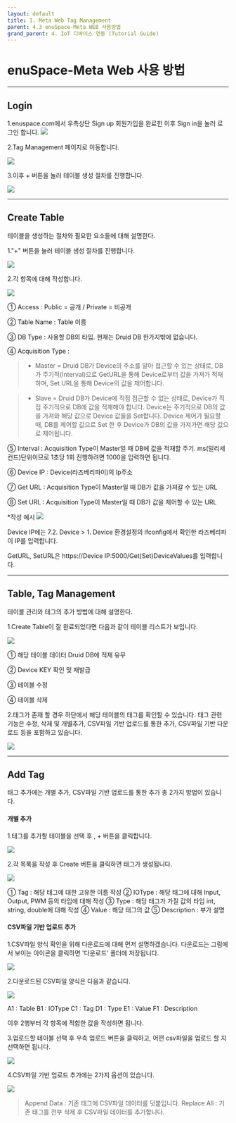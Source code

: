```yaml
---
layout: default
title: 1. Meta Web Tag Management
parent: 4.3 enuSpace-Meta WEB 사용방법
grand_parent: 4. IoT 디바이스 연동 (Tutorial Guide)
---
```


# enuSpace-Meta Web 사용 방법
<hr>

## Login

1.enuspace.com에서 우측상단 Sign up 회원가입을 완료한 이후 Sign in을 눌러 로그인 합니다.
![](./assets/1.%20enuspace%20login.png)

2.Tag Management 페이지로 이동합니다.

![](./assets/move_tag_management.png)

3.이후 + 버튼을 눌러 테이블 생성 절차를 진행합니다.

![](./assets/Tag%20Management.png)

<hr>

## Create Table
테이블을 생성하는 절차와 필요한 요소들에 대해 설명한다.

1."+" 버튼을 눌러 테이블 생성 절차를 진행합니다.

![](./assets/Tag%20Management.png)

2.각 항목에 대해 작성합니다.

![](./assets/Create_Table_1.png)

① Access : Public = 공개 / Private = 비공개

② Table Name : Table 이름

③ DB Type : 사용할 DB의 타입. 현재는 Druid DB 한가지밖에 없습니다.

④ Acquisition Type :

 > * Master = Druid DB가 Device의 주소를 알아 접근할 수 있는 상태로, DB가 주기적(Interval)으로 GetURL을 통해 Device로부터 값을 가져가 적재하며, Set URL을 통해 Device의 값을 제어합니다.

 > * Slave = Druid DB가 Device에 직접 접근할 수 없는 상태로, Device가 직접 주기적으로 DB에 값을 적재해야 합니다. Device는 주기적으로 DB의 값을 가져와 해당 값으로 Device 값들을 Set합니다. Device 제어가 필요할 때, DB를 제어할 값으로 Set 한 후 Device가 DB의 값을 가져가면 해당 값으로 제어됩니다.

⑤ Interval : Acquisition Type이 Master일 때 DB에 값을 적재할 주기. ms(밀리세컨드)단위이므로 1초당 1회 진행하려면 1000을 입력하면 됩니다.

⑥ Device IP : Device(라즈베리파이)의 Ip주소

⑦ Get URL : Acquisition Type이 Master일 때 DB가 값을 가져갈 수 있는 URL

⑧ Set URL : Acquisition Type이 Master일 때 DB가 값을 제어할 수 있는 URL

 *작성 예시
![](./assets/create_table_example.png)

Device IP에는 7.2. Device > 1. Device 환경설정의 ifconfig에서 확인한 라즈베리파이 IP를 입력합니다.

GetURL, SetURL은 https://Device IP:5000/Get(Set)DeviceValues를 입력합니다.

<hr>

## Table, Tag Management
테이블 관리와 태그의 추가 방법에 대해 설명한다.

1.Create Table이 잘 완료되었다면 다음과 같이 테이블 리스트가 보입니다.

![](./assets/7.%20Create%20Table_4.png)

① 해당 테이블 데이터 Druid DB에 적재 유무

② Device KEY 확인 및 재발급 

③ 테이블 수정

④ 테이블 삭제

2.태그가 존재 할 경우 하단에서 해당 테이블의 태그를 확인할 수 있습니다. 태그 관련 기능은 수정, 삭제 및 개별추가, CSV파일 기반 업로드를 통한 추가, CSV파일 기반 다운로드 등을 포함하고 있습니다.

![](./assets/14.%20Add_Tag_2.png)

<hr>

## Add Tag

태그 추가에는 개별 추가, CSV파일 기반 업로드를 통한 추가 총 2가지 방법이 있습니다.

#### 개별 추가

1.태그를 추가할 테이블을 선택 후 , + 버튼을 클릭합니다.

![](./assets/8.%20Create%20Tag.png)

2.각 목록을 작성 후 Create 버튼을 클릭하면 태그가 생성됩니다.

![](./assets/9.%20Create%20Tag_2.png)

① Tag : 해당 태그에 대한 고유한 이름 작성
② IOType : 해당 태그에 대해 Input, Output, PWM 등의 타입에 대해 작성
③ Type : 해당 태그가 가질 값의 타입 int, string, double에 대해 작성
④ Value : 해당 태그의 값 
⑤ Description : 부가 설명

#### CSV파일 기반 업로드 추가

1.CSV파일 양식 확인을 위해 다운로드에 대해 먼저 설명하겠습니다. 다운로드는 그림에서 보이는 아이콘을 클릭하면 '다운로드' 폴더에 저장됩니다.

![](./assets/10.%20Download%20Tag.png)

2.다운로드된 CSV파일 양식은 다음과 같습니다.

![](./assets/11.%20Download%20Tag%20Excel.png)

A1 : Table
B1 : IOType
C1 : Tag
D1 : Type
E1 : Value
F1 : Description

이후 2행부터 각 항목에 적합한 값을 작성하면 됩니다.

3.업로드할 테이블 선택 후 우측 업로드 버튼을 클릭하고, 어떤 csv파일을 업로드 할 지 선택하면 됩니다.

![](./assets/12.%20Download%20Tag_2.png)

4.CSV파일 기반 업로드 추가에는 2가지 옵션이 있습니다.

![](./assets/13.%20Add_Tag.png)

> Append Data : 기존 태그에 CSV파일 데이터를 덧붙입니다.
> Replace All : 기존 태그를 전부 삭제 후 CSV파일 데이터를 추가합니다.

